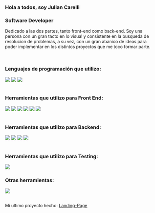 ### Hola a todos, soy Julian Carelli
### Software Developer

<p>Dedicado a las dos partes, tanto front-end como back-end. Soy una persona con un gran tacto en lo visual y consistente en la busqueda de resolucion de problemas, a su vez, con un gran abanico de ideas para poder implementar en los distintos proyectos que me toco formar parte.</p>

</br>

### Lenguajes de programación que utilizo:
<div>
  <img src="https://icon-icons.com/icons2/2108/PNG/32/javascript_icon_130900.png">
  <img src="https://cdn.icon-icons.com/icons2/2415/PNG/32/typescript_original_logo_icon_146317.png">
  <img src="https://cdn.icon-icons.com/icons2/2107/PNG/32/file_type_php_icon_130266.png">
</div>
</br>

### Herramientas que utilizo para Front End:
  <div>
    <img src="https://icon-icons.com/icons2/2415/PNG/32/react_original_logo_icon_146374.png">
    <img src="https://cdn.icon-icons.com/icons2/2389/PNG/32/next_js_logo_icon_145038.png">
    <img src="https://icon-icons.com/icons2/2415/PNG/32/bootstrap_plain_logo_icon_146619.png">
    <img src="https://icon-icons.com/icons2/2107/PNG/32/file_type_sass_icon_130182.png">
    <img src="https://icon-icons.com/icons2/2415/PNG/32/redux_original_logo_icon_146365.png">
    <img src="https://cdn.icon-icons.com/icons2/2699/PNG/32/js_webpack_logo_icon_167796.png">
  </div>

</br>

### Herramientas que utilizo para Backend:
  <div>
    <img src="https://cdn.icon-icons.com/icons2/2415/PNG/32/mysql_original_wordmark_logo_icon_146417.png">
    <img src="https://cdn.icon-icons.com/icons2/273/PNG/32/icon_sql_256_30046.png">
    <img src="https://cdn.icon-icons.com/icons2/2667/PNG/32/folder_express_icon_161294.png">
    <img src="https://cdn.icon-icons.com/icons2/2108/PNG/32/laravel_icon_130892.png">
  </div>

</br>

### Herramientas que utilizo para Testing:
  <div>
    <img src="https://icon-icons.com/icons2/2107/PNG/32/file_type_jest_snapshot_icon_130513.png">
    <img ="https://cdn.icon-icons.com/icons2/2107/PNG/32/file_type_cypress_icon_130654.png">
  </div>
  
### Otras herramientas:
  <div>
    <img src="https://cdn.icon-icons.com/icons2/2107/PNG/32/file_type_docker_icon_130643.png">
  </div>

</br>

Mi ultimo proyecto hecho: <a target="_blank" href="https://julian-carelli.github.io/Landing-Page/">Landing-Page</a>
